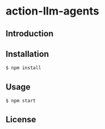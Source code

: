 # action-llm-agents

## Introduction

## Installation

```bash
$ npm install
```

## Usage

```bash
$ npm start
```

## License


